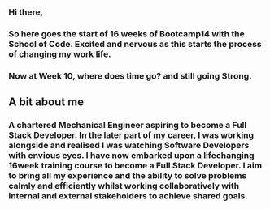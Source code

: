 ### Hi there,
### So here goes the start of 16 weeks of Bootcamp14 with the School of Code.  Excited and nervous as this starts the process of changing my work life.
### Now at Week 10, where does time go? and still going Strong.

## A bit about me
### A chartered Mechanical Engineer aspiring to become a Full Stack Developer. In the later part of my career, I was working alongside and realised I was watching Software Developers with envious eyes. I have now embarked upon a lifechanging 16week training course to become a Full Stack Developer. I aim to bring all my experience and the ability to solve problems calmly and efficiently whilst working collaboratively with internal and external stakeholders to achieve shared goals.
